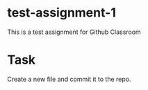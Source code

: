 # test-assignment-1
This is a test assignment for Github Classroom

# Task
Create a new file and commit it to the repo.
